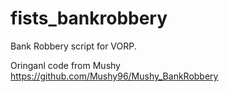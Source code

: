 # fists_bankrobbery
Bank Robbery script for VORP.

Oringanl code from Mushy https://github.com/Mushy96/Mushy_BankRobbery
